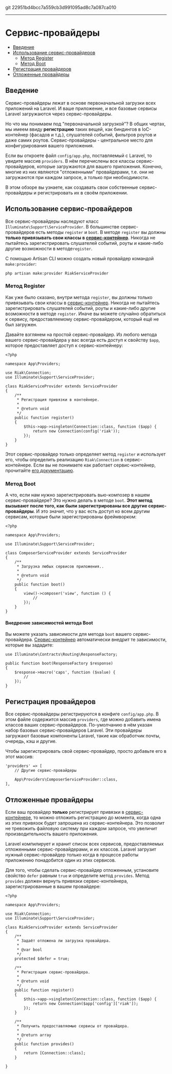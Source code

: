 git 22951bd4bcc7a559cb3d991095ad8c7a087ca010

---

# Сервис-провайдеры

- [Введение](#introduction)
- [Использование сервис-провайдеров](#writing-service-providers)
    - [Метод Register](#the-register-method)
    - [Метод Boot ](#the-boot-method)
- [Регистрация провайдеров](#registering-providers)
- [Отложенные провайдеры](#deferred-providers)

<a name="introduction"></a>
## Введение

Сервис-провайдеры лежат в основе первоначальной загрузки всех приложений на Laravel. И ваше приложение, и все базовые сервисы Laravel загружаются через сервис-провайдеры.

Но что мы понимаем под "первоначальной загрузкой"? В общих чертах, мы имеем ввиду **регистрацию** таких вещей, как биндингов в IoC-контейнер (фасадов и т.д.), слушателей событий, фильтров роутов и даже самих роутов. Сервис-провайдеры - центральное место для конфигурирования вашего приложения.

Если вы откроете файл `config/app.php`, поставляемый с Laravel, то увидите массив `providers`. В нём перечислены все классы сервис-провайдеров, которые загружаются для вашего приложения. Конечно, многие из них являются "отложенными" провайдерами, т.е. они не загружаются при каждом запросе, а только при необходимости.

В этом обзоре вы узнаете, как создавать свои собственные сервис-провайдеры и регистрировать их в своём приложении.

<a name="writing-service-providers"></a>
## Использование сервис-провайдеров

Все сервис-провайдеры наследуют класс `Illuminate\Support\ServiceProvider`. В большинстве сервис-провайдеров есть методы `register` и `boot`. В методе `register` вы должны **только привязывать свои классы в [сервис-контейнер](/docs/{{version}}/container)**. Никогда не пытайтесь зарегистрировать слушателей событий, роуты и какие-либо другие возможности в методе`register`.

С помощью Artisan CLI можно создать новый провайдер командой `make:provider`:

    php artisan make:provider RiakServiceProvider

<a name="the-register-method"></a>
### Метод Register

Как уже было сказано, внутри метода `register`, вы должны только привязывать свои классы в [сервис-контейнер](/docs/{{version}}/container). Никогда не пытайтесь зарегистрировать слушателей событий, роуты и какие-либо другие возможности в методе `register`. Иначе вы можете случайно обратиться к сервису, предоставляемому сервис-провайдером, который ещё не был загружен.

Давайте взглянем на простой сервис-провайдер. Из любого метода вашего сервис-провайдера у вас всегда есть доступ к свойству `$app`, которое предоставляет доступ к сервис-контейнеру:

    <?php

    namespace App\Providers;

    use Riak\Connection;
    use Illuminate\Support\ServiceProvider;

    class RiakServiceProvider extends ServiceProvider
    {
        /**
         * Регистрация привязки в контейнере.
         *
         * @return void
         */
        public function register()
        {
            $this->app->singleton(Connection::class, function ($app) {
                return new Connection(config('riak'));
            });
        }
    }

Этот сервис-провайдер только определяет метод `register` и использует его, чтобы определить реализацию `Riak\Connection` в сервис-контейнере. Если вы не понимаете как работает сервис-контейнер, прочитайте [его документацию](/docs/{{version}}/container).

<a name="the-boot-method"></a>
### Метод Boot

А что, если нам нужно зарегистрировать вью-композер в нашем сервис-провайдере? Это нужно делать в методе `boot`. **Этот метод вызывают после того, как были зарегистрированы все другие сервис-провайдеры**. И это значит, что у вас есть доступ ко всем другим сервисам, которые были зарегистрированы фреймворком:

    <?php

    namespace App\Providers;

    use Illuminate\Support\ServiceProvider;

    class ComposerServiceProvider extends ServiceProvider
    {
        /**
         * Загрузка любых сервисов приложения..
         *
         * @return void
         */
        public function boot()
        {
            view()->composer('view', function () {
                //
            });
        }
    }

#### Внедрение зависимостей метода Boot

Вы можете указать зависимости для метода `boot` вашего сервис-провайдера. [Сервис-контейнер](/docs/{{version}}/container) автоматически внедрит те зависимости, которые вы зададите:

    use Illuminate\Contracts\Routing\ResponseFactory;

    public function boot(ResponseFactory $response)
    {
        $response->macro('caps', function ($value) {
            //
        });
    }

<a name="registering-providers"></a>
## Регистрация провайдеров

Все сервис-провайдеры регистрируются в конфиге `config/app.php`. В этом файле содержится массив `providers`, где можно добавить имена классов ваших сервис-провайдеров. По-умолчанию в нём указан набор базовых сервис-провайдеров Laravel. Эти провайдеры загружают базовые компоненты Laravel, такие как обработчик почты, очередь, кэш и другие.

Чтобы зарегистрировать свой сервис-провайдер, просто добавьте его в этот массив:

    'providers' => [
        // Другие сервис-провайдеры

        App\Providers\ComposerServiceProvider::class,
    ],

<a name="deferred-providers"></a>
## Отложенные провайдеры

Если ваш провайдер **только** регистрирует привязки в [сервис-контейнере](/docs/{{version}}/container), то можно отложить регистрацию до момента, когда одна из этих привязок будет запрошена из сервис-контейнера. Это позволит не тревожить файловую систему при каждом запросе, что увеличит производительность вашего приложения.

Laravel компилирует и хранит список всех сервисов, предоставляемых отложенными сервис-провайдерами, и их классов. Laravel загрузит нужный сервис-провайдер только когда в процессе работы приложению понадобится один из этих сервисов.

Для того, чтобы сделать сервис-провайдер отложенным, установите свойство `defer` равным `true` и определите метод `provides`. Метод `provides` должен вернуть привязки сервис-контейнера, зарегистрированные в вашем провайдере:

    <?php

    namespace App\Providers;

    use Riak\Connection;
    use Illuminate\Support\ServiceProvider;

    class RiakServiceProvider extends ServiceProvider
    {
        /**
         * Задаёт отложена ли загрузка провайдера.
         *
         * @var bool
         */
        protected $defer = true;

        /**
         * Регистрация сервис-провайдера.
         *
         * @return void
         */
        public function register()
        {
            $this->app->singleton(Connection::class, function ($app) {
                return new Connection($app['config']['riak']);
            });
        }

        /**
         * Получить предоставляемые сервисы от провайдера.
         *
         * @return array
         */
        public function provides()
        {
            return [Connection::class];
        }

    }
